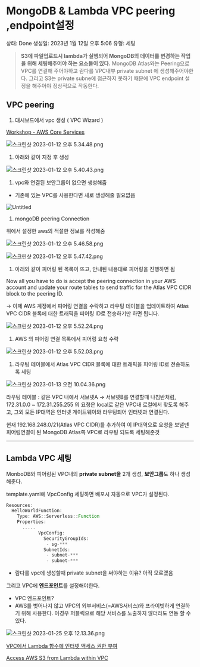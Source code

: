 # MongoDB & Lambda VPC peering ,endpoint설정

상태: Done
생성일: 2023년 1월 12일 오후 5:06
유형: 세팅

> **S3에 파일업로드시 lambda가 실행되어 MongoDB의 데이터를 변경하는 작업을 위해 세팅해주어야 하는 요소들이 있다.** MongoDB Atlas와는 Peering으로 VPC를 연결해 주어야하고 람다를 VPC내부 private subnet 에 생성해주어야한다. 그리고 S3는 private subne에 접근하지 못하기 때문에 VPC endpoint 설정을 해주어야 정상적으로 작동한다.
> 

## VPC peering

1. 대시보드에서 vpc 생성 ( VPC Wizard )

[Workshop - AWS Core Services](https://aws-core-services.ws.kabits.com/two-tier-application-linux/vpc/create-vpc/)

![스크린샷 2023-01-12 오후 5.34.48.png](../../image/vpcpeering1.png)

1. 아래와 같이 지정 후 생성

![스크린샷 2023-01-12 오후 5.40.43.png](../../image/vpcpeering2.png)

1. vpc와 연결된 보안그룹이 없으면 생성해줌 

- 기존에 있는 VPC를 사용한다면 새로 생성해줄 필요없음

![Untitled](vpcpeering3.png)

1. mongoDB peering Connection 

위에서 설정한 aws의 적절한 정보를 작성해줌

![스크린샷 2023-01-12 오후 5.46.58.png](../../image/vpcpeering4.png)

![스크린샷 2023-01-12 오후 5.47.42.png](../../image/vpcpeering5.png)

1. 아래와 같이 피어링 된 목록이 뜨고, 안내된 내용대로 피어링을 진행하면 됨

Now all you have to do is accept the peering connection in your AWS account and update your route tables to send traffic for the Atlas VPC CIDR block to the peering ID.

→ 이제 AWS 계정에서 피어링 연결을 수락하고 라우팅 테이블을 업데이트하여 Atlas VPC CIDR 블록에 대한 트래픽을 피어링 ID로 전송하기만 하면 됩니다.

![스크린샷 2023-01-12 오후 5.52.24.png](../../image/vpcpeering6.png)

1. AWS 의 피어링 연결 목록에서 피어링 요청 수락

![스크린샷 2023-01-12 오후 5.52.03.png](../../image/vpcpeering7.png)

1. 라우팅 테이블에서 Atlas VPC CIDR 블록에 대한 트래픽을 피어링 ID로 전송하도록 세팅

![스크린샷 2023-01-13 오전 10.04.36.png](../../image/vpcpeering8.png)

라우팅 테이블 : 같은 VPC 내에서 서브넷A → 서브넷B를 연결할때 나침반처럼, 172.31.0.0 ~ 172.31.255.255 의 요청은 local로 같은 VPC내 로컬에서 찾도록 해주고, 그외 모든 IP대역은 인터넷 게이트웨이와 라우팅되어 인터넷과 연결된다.

현재 192.168.248.0/21(Atlas VPC CIDR)를 추가하여 이 IP대역으로 요청을 보낼땐 피어링연결이 된 MongoDB Atlas쪽 VPC로 라우팅 되도록 세팅해준것

---

## Lambda VPC 세팅

MonboDB와 피어링된 VPC내의 **private subnet을** 2개 생성, **보안그룹**도 하나 생성해준다.

template.yaml에 VpcConfig 세팅하면 배포시 자동으로 VPC가 설정된다.

```jsx
Resources:
  HelloWorldFunction:
    Type: AWS::Serverless::Function
    Properties:
      .....
			VpcConfig:
			  SecurityGroupIds:
			   - sg-***
			  SubnetIds:
			   - subnet-***
			   - subnet-***
```

- 람다를 vpc에 생성할때 private subnet을 써야하는 이유? 아직 모르겠음

그리고 VPC에 **엔드포인트**를 설정해야한다.

- VPC 엔드포인트?
- AWS를 벗어나지 않고 VPC의 외부서비스(=AWS서비스)와 프라이빗하게 연결하기 위해 사용한다. 이경우 퍼블릭으로 해당 서비스를 노출하지 않더라도 연동 할 수 있다.

![스크린샷 2023-01-25 오후 12.13.36.png](../../image/vpcpeering9.png)

[VPC에서 Lambda 함수에 인터넷 액세스 권한 부여](https://aws.amazon.com/ko/premiumsupport/knowledge-center/internet-access-lambda-function/)

[Access AWS S3 from Lambda within VPC](https://stackoverflow.com/questions/39779962/access-aws-s3-from-lambda-within-vpc)
